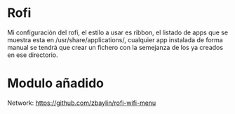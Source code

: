 # Rofi
Mi configuración del rofi, el estilo a usar es ribbon, el listado de apps que se
muestra esta en /usr/share/applications/, cualquier app instalada de forma
manual se tendrà que crear un fichero con la semejanza de los ya creados 
en ese directorio.

# Modulo añadido

Network: https://github.com/zbaylin/rofi-wifi-menu
